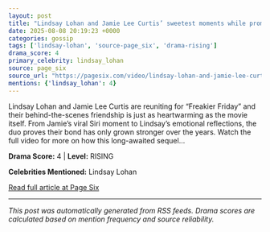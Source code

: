 ```yaml
---
layout: post
title: "Lindsay Lohan and Jamie Lee Curtis’ sweetest moments while promoting ‘Freakier Friday’"
date: 2025-08-08 20:19:23 +0000
categories: gossip
tags: ['lindsay-lohan', 'source-page_six', 'drama-rising']
drama_score: 4
primary_celebrity: lindsay_lohan
source: page_six
source_url: "https://pagesix.com/video/lindsay-lohan-and-jamie-lee-curtis-sweetest-moments-while-promoting-freakier-friday/"
mentions: {'lindsay_lohan': 4}
---
```


Lindsay Lohan and Jamie Lee Curtis are reuniting for “Freakier Friday” and their behind-the-scenes friendship is just as heartwarming as the movie itself. From Jamie’s viral Siri moment to Lindsay’s emotional reflections, the duo proves their bond has only grown stronger over the years. Watch the full video for more on how this long-awaited sequel...

**Drama Score:** 4 | **Level:** RISING

**Celebrities Mentioned:** Lindsay Lohan

[Read full article at Page Six](https://pagesix.com/video/lindsay-lohan-and-jamie-lee-curtis-sweetest-moments-while-promoting-freakier-friday/)

---
*This post was automatically generated from RSS feeds. Drama scores are calculated based on mention frequency and source reliability.*

